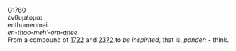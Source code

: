 <body>
  <p>G1760<br>  ἐνθυμέομαι  <br> enthumeomai  <br><i>en-thoo-meh‘-om-ahee </i><br>From a compound of <a href="g1722.htm">1722</a> and <a href="g2372.htm">2372</a>  to <i>be</i> <i>inspirited</i>, that is, <i>ponder:</i> - think.<br></p>
 </body>